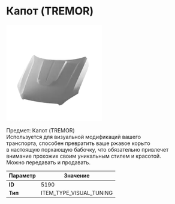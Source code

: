 # Капот (TREMOR)

![Item Image](../img/5190.webp?raw=true)

Предмет: Капот (TREMOR)<br>Используется для визуальной модификаций вашего<br>транспорта, способен превратить ваше ржавое корыто<br>в настоящую порхающую бабочку, что обязательно привлечет<br>внимание прохожих своим уникальным стилем и красотой.<br>Можно передавать и продавать.


| Параметр | Значение |
|----------|----------|
| **ID** | 5190 |
| **Тип** | ITEM_TYPE_VISUAL_TUNING |

